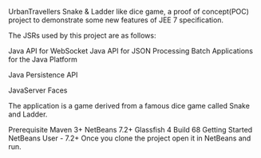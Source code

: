 UrbanTravellers
Snake & Ladder like dice game, a proof of concept(POC) project to demonstrate some new features of JEE 7 specification.

The JSRs used by this project are as follows:

Java API for WebSocket
Java API for JSON Processing
Batch Applications for the Java Platform

Java Persistence API

JavaServer Faces

The application is a game derived from a famous dice game called Snake and Ladder.

Prerequisite
Maven 3+
NetBeans 7.2+
Glassfish 4 Build 68
Getting Started
NetBeans User - 7.2+ Once you clone the project open it in NetBeans and run.
